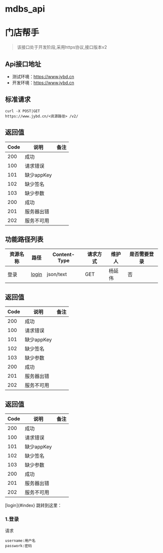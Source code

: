 # mdbs_api
# 门店帮手
   >该接口处于开发阶段,采用https协议,接口版本v2
   
## Api接口地址
- 测试环境：https://www.jybd.cn
- 开发环境：https://www.jybd.cn

## 标准请求
    curl -X POST|GET
    https://www.jybd.cn/<资源路径> /v2/
## 返回值

Code| 说明  |备注
--- | ---   | --- 
200 | 成功
100 | 请求错误
101 | 缺少appKey
102 | 缺少签名
103 | 缺少参数
200 | 成功
201 | 服务器出错
202 | 服务不可用


## 功能路径列表
资源名称| 路径  |Content-Type| 请求方式 | 维护人 | 是否需要登录
---     | ---   | ---  | --- | --- | --- 
登录    | [login](#index) |json/text   |GET   |杨延伟    |否

## 返回值

Code| 说明  |备注
--- | ---   | --- 
200 | 成功
100 | 请求错误
101 | 缺少appKey
102 | 缺少签名
103 | 缺少参数
200 | 成功
201 | 服务器出错
202 | 服务不可用

## 返回值

Code| 说明  |备注
--- | ---   | --- 
200 | 成功
100 | 请求错误
101 | 缺少appKey
102 | 缺少签名
103 | 缺少参数
200 | 成功
201 | 服务器出错
202 | 服务不可用

[login]{#index}
<span id = "index">跳转到这里：</span>
### **1.登录**
 
 
 请求
 
    username:用户名
    passwork:密码
    
    

  
